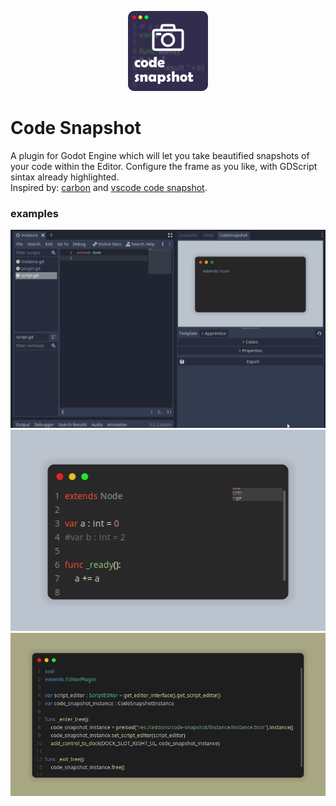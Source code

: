 <p align="center"><img src="addons/code-snapshot/icon.png"/></p>

# Code Snapshot
A plugin for Godot Engine which will let you take beautified snapshots of your code within the Editor.  Configure the frame as you like, with GDScript sintax already highlighted.  
Inspired by: [carbon](https://carbon.now.sh/) and [vscode code snapshot](https://marketplace.visualstudio.com/items?itemName=robertz.code-snapshot#:~:text=Open%20the%20command%20palette%20(Ctrl,button%20to%20save%20the%20screenshot.)).

### examples
![example_0](imgs/code_snapshot.gif)
![example_1](imgs/screenshot.png)
![example_2](imgs/screenshot_2.png)
